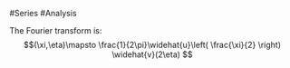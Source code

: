 #Series #Analysis 

The Fourier transform is: $$(\xi,\eta)\mapsto \frac{1}{2\pi}\widehat{u}\left( \frac{\xi}{2} \right) \widehat{v}(2\eta) $$